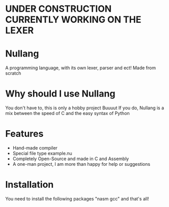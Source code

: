 # UNDER CONSTRUCTION CURRENTLY WORKING ON THE LEXER

# Nullang
A programming language, with its own lexer, parser and ect! Made from scratch

# Why should I use Nullang
You don't have to, this is only a hobby project
Buuuut If you do, Nullang is a mix between the speed of C and the easy syntax of Python

# Features
- Hand-made compiler
- Special file type example.nu
- Completely Open-Source and made in C and Assembly
- A one-man project, I am more than happy for help or suggestions
# Installation
You need to install the following packages "nasm gcc" and that's all!



